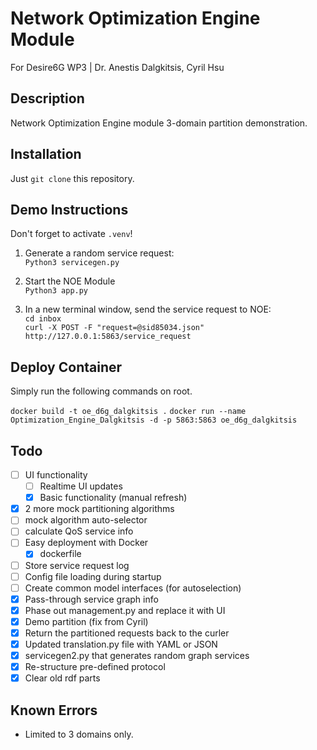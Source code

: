 # Network Optimization Engine Module
For Desire6G WP3 | Dr. Anestis Dalgkitsis, Cyril Hsu

## Description
Network Optimization Engine module 3-domain partition demonstration. 

## Installation
Just `git clone` this repository.

## Demo Instructions
Don't forget to activate `.venv`!

1. Generate a random service request:  
`Python3 servicegen.py`

2. Start the NOE Module  
`Python3 app.py`

3. In a new terminal window, send the service request to NOE:  
`cd inbox`  
`curl -X POST -F "request=@sid85034.json" http://127.0.0.1:5863/service_request`

## Deploy Container
Simply run the following commands on root.

`docker build -t oe_d6g_dalgkitsis .`
`docker run --name Optimization_Engine_Dalgkitsis -d -p 5863:5863 oe_d6g_dalgkitsis`

## Todo
- [ ] UI functionality
    - [ ] Realtime UI updates
    - [x] Basic functionality (manual refresh)
- [x] 2 more mock partitioning algorithms
- [ ] mock algorithm auto-selector
- [ ] calculate QoS service info
- [ ] Easy deployment with Docker
    - [x] dockerfile
- [ ] Store service request log
- [ ] Config file loading during startup
- [ ] Create common model interfaces (for autoselection)
- [x] Pass-through service graph info
- [x] Phase out management.py and replace it with UI
- [x] Demo partition (fix from Cyril)
- [x] Return the partitioned requests back to the curler
- [x] Updated translation.py file with YAML or JSON 
- [x] servicegen2.py that generates random graph services
- [x] Re-structure pre-defined protocol
- [x] Clear old rdf parts

## Known Errors
- Limited to 3 domains only.